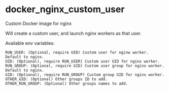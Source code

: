 # docker_nginx_custom_user

Custom Docker image for nginx

Will create a custom user, and launch nginx workers as that user.

Available env variables:

```
RUN_USER: (Optional, require UID) Custom user for nginw worker. Default to nginx.
UID: (Optional), require RUN_USER) Custom user UID for nginx worker.
RUN_GROUP: (Optional, require GID) Custom user group for nginx worker. Default to nginx.
GID: (Optional), require RUN_GROUP) Custom group GID for nginx worker.
OTHER_GID: (Optional) Other groups ID to add.
OTHER_RUN_GROUP: (Optional) Other groups names to add.
```
